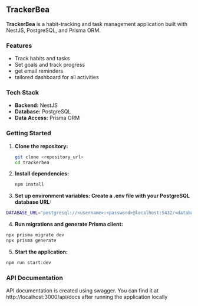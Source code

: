 ## TrackerBea

**TrackerBea** is a habit-tracking and task management application built with NestJS, PostgreSQL, and Prisma ORM.

### Features

- Track habits and tasks
- Set goals and track progress
- get email reminders
- tailored dashboard for all activities

### Tech Stack

- **Backend:** NestJS
- **Database:** PostgreSQL
- **Data Access:** Prisma ORM

### Getting Started

1. **Clone the repository:**
   ```bash
   git clone <repository_url>
   cd trackerbea
   ```
2. **Install dependencies:**
   ```bash
   npm install
   ```
3. **Set up environment variables: Create a .env file with your PostgreSQL database URL:**

```bash
DATABASE_URL="postgresql://<username>:<password>@localhost:5432/<database_name>?schema=public"
```

4. **Run migrations and generate Prisma client:**

```bash
npx prisma migrate dev
npx prisma generate
```

5. **Start the application:**

```bash
npm run start:dev
```

### API Documentation

API documentation is created using swagger. You can find it at http://localhost:3000/api/docs after running the application locally

